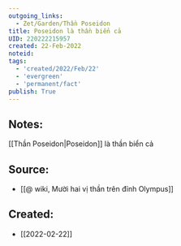 ```yaml
---
outgoing_links:
  - Zet/Garden/Thần Poseidon
title: Poseidon là thần biển cả
UID: 220222215957
created: 22-Feb-2022
noteid:
tags:
  - 'created/2022/Feb/22'
  - 'evergreen'
  - 'permanent/fact'
publish: True
---
```

## Notes:
[[Thần Poseidon|Poseidon]] là thần biển cả

## Source:
- [[@ wiki, Mười hai vị thần trên đỉnh Olympus]]





## Created:
- [[2022-02-22]]
